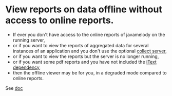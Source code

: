 # View reports on data offline without access to online reports.

* If ever you don't have access to the online reports of javamelody on the running server,
* or if you want to view the reports of aggregated data for several instances of an application and you don't use the optional [collect server](../../../wiki/UserGuideAdvanced#optional-centralization-server-setup),
* or if you want to view the reports but the server is no longer running,
* or if you want some pdf reports and you have not included the [iText dependency](../../../wiki/UserGuide#dependencies),
* then the offline viewer may be for you, in a degraded mode compared to online reports.

See [doc](../../../wiki/UserGuideAdvanced#offline-viewer)
